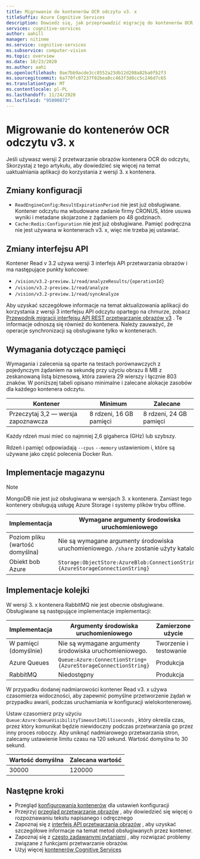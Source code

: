 ```yaml
---
title: Migrowanie do kontenerów OCR odczytu v3. x
titleSuffix: Azure Cognitive Services
description: Dowiedz się, jak przeprowadzić migrację do kontenerów OCR odczytu v3
services: cognitive-services
author: aahill
manager: nitinme
ms.service: cognitive-services
ms.subservice: computer-vision
ms.topic: overview
ms.date: 10/23/2020
ms.author: aahi
ms.openlocfilehash: 0ae7bb9acde3cc8552a23db12d208a82ba0fb2f3
ms.sourcegitcommit: 6a770fc07237f02bea8cc463f3d8cc5c246d7c65
ms.translationtype: MT
ms.contentlocale: pl-PL
ms.lasthandoff: 11/24/2020
ms.locfileid: "95800872"
---
```

# <a name="migrate-to-the-read-v3x-ocr-containers"></a>Migrowanie do kontenerów OCR odczytu v3. x

Jeśli używasz wersji 2 przetwarzanie obrazów kontenera OCR do odczytu, Skorzystaj z tego artykułu, aby dowiedzieć się więcej na temat uaktualniania aplikacji do korzystania z wersji 3. x kontenera. 


## <a name="configuration-changes"></a>Zmiany konfiguracji

* `ReadEngineConfig:ResultExpirationPeriod` nie jest już obsługiwane. Kontener odczytu ma wbudowane zadanie firmy CRONUS, które usuwa wyniki i metadane skojarzone z żądaniem po 48 godzinach.
* `Cache:Redis:Configuration` nie jest już obsługiwane. Pamięć podręczna nie jest używana w kontenerach v3. x, więc nie trzeba jej ustawiać.

## <a name="api-changes"></a>Zmiany interfejsu API

Kontener Read v 3.2 używa wersji 3 interfejs API przetwarzania obrazów i ma następujące punkty końcowe:

* `/vision/v3.2-preview.1/read/analyzeResults/{operationId}`
* `/vision/v3.2-preview.1/read/analyze`
* `/vision/v3.2-preview.1/read/syncAnalyze`

Aby uzyskać szczegółowe informacje na temat aktualizowania aplikacji do korzystania z wersji 3 interfejsu API odczytu opartego na chmurze, zobacz [Przewodnik migracji interfejsu API REST przetwarzanie obrazów v3](./upgrade-api-versions.md) . Te informacje odnoszą się również do kontenera. Należy zauważyć, że operacje synchronizacji są obsługiwane tylko w kontenerach.

## <a name="memory-requirements"></a>Wymagania dotyczące pamięci

Wymagania i zalecenia są oparte na testach porównawczych z pojedynczym żądaniem na sekundę przy użyciu obrazu 8 MB z zeskanowaną listą biznesową, która zawiera 29 wierszy i łącznie 803 znaków. W poniższej tabeli opisano minimalne i zalecane alokacje zasobów dla każdego kontenera odczytu.

|Kontener  |Minimum | Zalecane  |
|---------|---------|------|
|Przeczytaj 3,2 — wersja zapoznawcza | 8 rdzeni, 16 GB pamięci         | 8 rdzeni, 24 GB pamięci |

Każdy rdzeń musi mieć co najmniej 2,6 gigaherca (GHz) lub szybszy.

Rdzeń i pamięć odpowiadają `--cpus` `--memory` ustawieniom i, które są używane jako część polecenia Docker Run.

## <a name="storage-implementations"></a>Implementacje magazynu

>[!NOTE]
> MongoDB nie jest już obsługiwana w wersjach 3. x kontenera. Zamiast tego kontenery obsługują usługę Azure Storage i systemy plików trybu offline.

| Implementacja |    Wymagane argumenty środowiska uruchomieniowego |
|---------|---------|
|Poziom pliku (wartość domyślna)    | Nie są wymagane argumenty środowiska uruchomieniowego. `/share` zostanie użyty katalog. |
|Obiekt bob Azure    | `Storage:ObjectStore:AzureBlob:ConnectionString={AzureStorageConnectionString}` |

## <a name="queue-implementations"></a>Implementacje kolejki

W wersji 3. x kontenera RabbitMQ nie jest obecnie obsługiwane. Obsługiwane są następujące implementacje implementacji:

| Implementacja | Argumenty środowiska uruchomieniowego | Zamierzone użycie |
|---------|---------|-------|
| W pamięci (domyślnie) | Nie są wymagane argumenty środowiska uruchomieniowego. | Tworzenie i testowanie |
| Azure Queues | `Queue:Azure:ConnectionString={AzureStorageConnectionString}` | Produkcja |
| RabbitMQ    | Niedostępny | Produkcja |

W przypadku dodanej nadmiarowości kontener Read v3. x używa czasomierza widoczności, aby zapewnić pomyślne przetworzenie żądań w przypadku awarii, podczas uruchamiania w konfiguracji wielokontenerowej. 

Ustaw czasomierz przy użyciu `Queue:Azure:QueueVisibilityTimeoutInMilliseconds` , który określa czas, przez który komunikat będzie niewidoczny podczas przetwarzania go przez inny proces roboczy. Aby uniknąć nadmiarowego przetwarzania stron, zalecamy ustawienie limitu czasu na 120 sekund. Wartość domyślna to 30 sekund.

| Wartość domyślna | Zalecana wartość |
|---------|---------|
| 30000 |    120000 |


## <a name="next-steps"></a>Następne kroki

* Przegląd [konfigurowania kontenerów](computer-vision-resource-container-config.md) dla ustawień konfiguracji
* Przejrzyj [przegląd przetwarzanie obrazów](overview.md) , aby dowiedzieć się więcej o rozpoznawaniu tekstu napisanego i odręcznego
* Zapoznaj się z [interfejs API przetwarzania obrazów](//westus.dev.cognitive.microsoft.com/docs/services/5adf991815e1060e6355ad44/operations/56f91f2e778daf14a499e1fa) , aby uzyskać szczegółowe informacje na temat metod obsługiwanych przez kontener.
* Zapoznaj się z [często zadawanymi pytaniami](FAQ.md) , aby rozwiązać problemy związane z funkcjami przetwarzanie obrazów.
* Użyj więcej [kontenerów Cognitive Services](../cognitive-services-container-support.md)